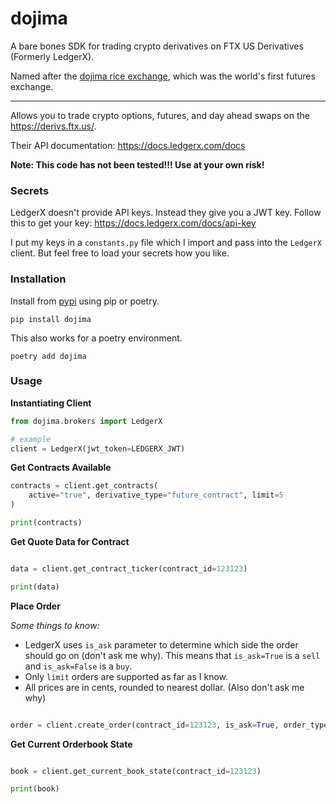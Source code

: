 # dojima

A bare bones SDK for trading crypto derivatives on FTX US Derivatives (Formerly LedgerX).

Named after the [dojima rice exchange](https://en.wikipedia.org/wiki/D%C5%8Djima_Rice_Exchange), which was the world's first futures exchange.

-----

Allows you to trade crypto options, futures, and day ahead swaps on the https://derivs.ftx.us/.

Their API documentation: https://docs.ledgerx.com/docs

**Note: This code has not been tested!!! Use at your own risk!**

### Secrets

LedgerX doesn't provide API keys. Instead they give you a JWT key.
Follow this to get your key: https://docs.ledgerx.com/docs/api-key

I put my keys in a `constants.py` file which I import and pass into the `LedgerX` client.
But feel free to load your secrets how you like.

### Installation

Install from [pypi](https://pypi.org/project/dojima/) using pip or poetry.

```
pip install dojima
```

This also works for a poetry environment.

```
poetry add dojima
```

### Usage

**Instantiating Client**
```python
from dojima.brokers import LedgerX

# example
client = LedgerX(jwt_token=LEDGERX_JWT)
```

**Get Contracts Available**

```python
contracts = client.get_contracts(
    active="true", derivative_type="future_contract", limit=5
)

print(contracts)

```

**Get Quote Data for Contract**

```python

data = client.get_contract_ticker(contract_id=123123)

print(data)
```

**Place Order**

*Some things to know:*
* LedgerX uses `is_ask` parameter to determine which side the order should go on (don't ask me why). This means that `is_ask=True` is a `sell` and `is_ask=False` is a `buy`. 
* Only `limit` orders are supported as far as I know.
* All prices are in cents, rounded to nearest dollar. (Also don't ask me why)

```python

order = client.create_order(contract_id=123123, is_ask=True, order_type='limit`, size=1, price=12300)

```

**Get Current Orderbook State**

```python

book = client.get_current_book_state(contract_id=123123)

print(book)

```


